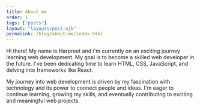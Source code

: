 ```yaml
---
title: About me
order: 1
tags: ["posts"]
layout: "layouts/post.njk"
permalink: /blog/about-me/index.html
---
```


Hi there! My name is Harpreet and i'm currently on an exciting journey learning web development. My goal is to become a skilled web developer in the future. I've been dedicating time to learn HTML, CSS, JavaScript, and delving into frameworks like React.

My journey into web development is driven by my fascination with technology and its power to connect people and ideas. I'm eager to continue learning, growing my skills, and eventually contributing to exciting and meaningful web projects.
